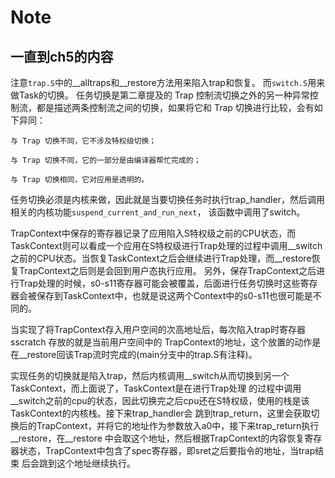 # Note

## 一直到ch5的内容
注意`trap.S`中的__alltraps和__restore方法用来陷入trap和恢复。
而`switch.S`用来做Task的切换。
任务切换是第二章提及的 Trap 控制流切换之外的另一种异常控制流，都是描述两条控制流之间的切换，如果将它和 Trap 切换进行比较，会有如下异同：

    与 Trap 切换不同，它不涉及特权级切换；

    与 Trap 切换不同，它的一部分是由编译器帮忙完成的；

    与 Trap 切换相同，它对应用是透明的。

任务切换必须是内核来做，因此就是当要切换任务时执行trap_handler，然后调用相关的内核功能`suspend_current_and_run_next`，
该函数中调用了switch。

TrapContext中保存的寄存器记录了应用陷入S特权级之前的CPU状态，而TaskContext则可以看成一个应用在S特权级进行Trap处理的过程中调用__switch之前的CPU状态。当恢复TaskContext之后会继续进行Trap处理，而__restore恢复TrapContext之后则是会回到用户态执行应用。
另外，保存TrapContext之后进行Trap处理的时候，s0-s11寄存器可能会被覆盖，后面进行任务切换时这些寄存器会被保存到TaskContext中，也就是说这两个Context中的s0-s11也很可能是不同的。


当实现了将TrapContext存入用户空间的次高地址后，每次陷入trap时寄存器sscratch 存放的就是当前用户空间中的
TrapContext的地址，这个放置的动作是在__restore回该Trap流时完成的(main分支中的trap.S有注释)。

实现任务的切换就是陷入trap，然后内核调用__switch从而切换到另一个TaskContext，而上面说了，TaskContext是在进行Trap处理
的过程中调用__switch之前的cpu的状态，因此切换完之后cpu还在S特权级，使用的栈是该TaskContext的内核栈。接下来trap_handler会
跳到trap_return，这里会获取切换后的TrapContext，并将它的地址作为参数放入a0中，接下来trap_return执行__restore，在__restore
中会取这个地址，然后根据TrapContext的内容恢复寄存器状态，TrapContext中包含了spec寄存器，即sret之后要指令的地址，当trap结束
后会跳到这个地址继续执行。
